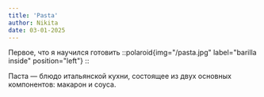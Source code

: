 ```yaml
---
title: 'Pasta'
author: Nikita
date: 03-01-2025
---
```


Первое, что я научился готовить
::polaroid{img="/pasta.jpg" label="barilla inside" position="left"}
::
<!--more-->
Паста — блюдо итальянской кухни, состоящее из двух основных компонентов: макарон и соуса.
